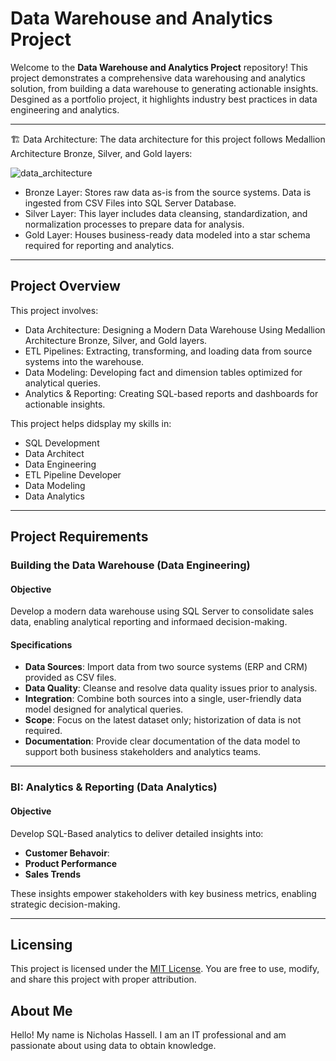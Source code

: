 # Data Warehouse and Analytics Project

Welcome to the **Data Warehouse and Analytics Project** repository!
This project demonstrates a comprehensive data warehousing and analytics solution, from building a data warehouse to generating actionable insights. Desgined as a portfolio project, it highlights industry best practices in data engineering and analytics.

---

🏗️ Data Architecture: 
The data architecture for this project follows Medallion Architecture Bronze, Silver, and Gold layers: 

![data_architecture](https://github.com/user-attachments/assets/64633410-c548-43c0-956c-b008a4ab982a)

  - Bronze Layer: Stores raw data as-is from the source systems. Data is ingested from CSV Files into SQL Server Database.
  - Silver Layer: This layer includes data cleansing, standardization, and normalization processes to prepare data for analysis.
  - Gold Layer: Houses business-ready data modeled into a star schema required for reporting and analytics.

---

## Project Overview
This project involves:

  - Data Architecture: Designing a Modern Data Warehouse Using Medallion Architecture Bronze, Silver, and Gold layers.
  - ETL Pipelines: Extracting, transforming, and loading data from source systems into the warehouse.
  - Data Modeling: Developing fact and dimension tables optimized for analytical queries.
  - Analytics & Reporting: Creating SQL-based reports and dashboards for actionable insights.

This project helps didsplay my skills in:
  - SQL Development
  - Data Architect
  - Data Engineering
  - ETL Pipeline Developer
  - Data Modeling
  - Data Analytics

---

## Project Requirements

### Building the Data Warehouse (Data Engineering)

#### Objective
Develop a modern data warehouse using SQL Server to consolidate sales data, enabling analytical reporting and informaed decision-making.

#### Specifications
- **Data Sources**: Import data from two source systems (ERP and CRM) provided as CSV files.
- **Data Quality**: Cleanse and resolve data quality issues prior to analysis.
- **Integration**: Combine both sources into a single, user-friendly data model designed for analytical queries.
- **Scope**: Focus on the latest dataset only; historization of data is not required.
- **Documentation**: Provide clear documentation of the data model to support both business stakeholders and analytics teams.

---

### BI: Analytics & Reporting (Data Analytics)

#### Objective
Develop SQL-Based analytics to deliver detailed insights into:
- **Customer Behavoir**:
- **Product Performance**
- **Sales Trends**

These insights empower stakeholders with key business metrics, enabling strategic decision-making.

---

## Licensing
This project is licensed under the [MIT License](License). You are free to use, modify, and share this project with proper attribution.

## About Me
Hello! My name is Nicholas Hassell. I am an IT professional and am passionate about using data to obtain knowledge.
